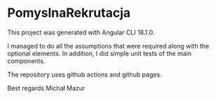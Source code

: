 # PomyslnaRekrutacja

This project was generated with Angular CLI 18.1.0.

I managed to do all the assumptions that were required along with the optional elements.
In addition, I did simple unit tests of the main components.



The repository uses github actions and github pages.


Best regards Michał Mazur